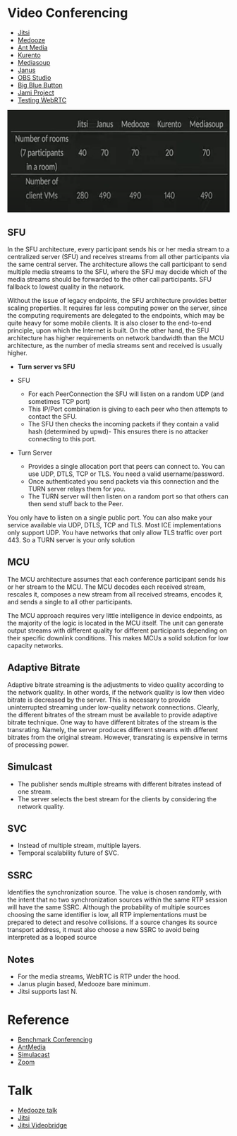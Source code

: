 # Video Conferencing

- [Jitsi](https://github.com/jitsi/jitsi-meet)
- [Medooze](https://github.com/medooze/media-server)
- [Ant Media](https://github.com/ant-media/Ant-Media-Server)
- [Kurento](https://github.com/Kurento/kurento-media-server)
- [Mediasoup](https://github.com/versatica/mediasoup)
- [Janus](https://github.com/meetecho/janus-gateway)
- [OBS Studio](https://github.com/obsproject/obs-studio)
- [Big Blue Button](https://github.com/bigbluebutton/bigbluebutton)
- [Jami Project](https://git.jami.net/savoirfairelinux/ring-project)
- [Testing WebRTC](https://github.com/webrtc/KITE)

![](./screen/benchmark.png)

## SFU
In the SFU architecture, every participant sends his or her media stream to a centralized server (SFU) and receives streams from all other participants via the same central server. The architecture allows the call participant to send multiple media streams to the SFU, where the SFU may decide which of the media streams should be forwarded to the other call participants. SFU fallback to lowest quality in the network.

Without the issue of legacy endpoints, the SFU architecture provides better scaling properties. It requires far less computing power on the server, since the computing requirements are delegated to the endpoints, which may be quite heavy for some mobile clients. It is also closer to the end-to-end principle, upon which the Internet is built. On the other hand, the SFU architecture has higher requirements on network bandwidth than the MCU architecture, as the number of media streams sent and received is usually higher.

- **Turn server vs SFU**

- SFU
    - For each PeerConnection the SFU will listen on a random UDP (and sometimes TCP port)
    - This IP/Port combination is giving to each peer who then attempts to contact the SFU.
    - The SFU then checks the incoming packets if they contain a valid hash (determined by upwd)- This ensures there is no attacker connecting to this port.

- Turn Server
    - Provides a single allocation port that peers can connect to. You can use UDP, DTLS, TCP or TLS. You need a valid username/password.
    - Once authenticated you send packets via this connection and the TURN server relays them for you.
    - The TURN server will then listen on a random port so that others can then send stuff back to the Peer.

You only have to listen on a single public port.
You can also make your service available via UDP, DTLS, TCP and TLS. Most ICE implementations only support UDP.
You have networks that only allow TLS traffic over port 443. So a TURN server is your only solution 
 
## MCU
The MCU architecture assumes that each conference participant sends his or her stream to the MCU. The MCU decodes each received stream, rescales it, composes a new stream from all received streams, encodes it, and sends a single to all other participants.


The MCU approach requires very little intelligence in device endpoints, as the majority of the logic is located in the MCU itself. The unit can generate output streams with different quality for different participants depending on their specific downlink conditions. This makes MCUs a solid solution for low capacity networks.

## Adaptive Bitrate
Adaptive bitrate streaming is the adjustments to video quality according to the network quality. In other words, if the network quality is low then video bitrate is decreased by the server. This is necessary to provide uninterrupted streaming under low-quality network connections. Clearly, the different bitrates of the stream must be available to provide adaptive bitrate technique. One way to have different bitrates of the stream is the transrating. Namely, the server produces different streams with different bitrates from the original stream. However, transrating is expensive in terms of processing power.

## Simulcast
- The publisher sends multiple streams with different bitrates instead of one stream. 
- The server selects the best stream for the clients by considering the network quality.

## SVC
- Instead of multiple stream, multiple layers.
- Temporal scalability future of SVC.

## SSRC
Identifies the synchronization source. The value is chosen randomly, with the intent that no two synchronization sources within the same RTP session will have the same SSRC. Although the probability of multiple sources choosing the same identifier is low, all RTP implementations must be prepared to detect and resolve collisions. If a source changes its source transport address, it must also choose a new SSRC to avoid being interpreted as a looped source

## Notes
- For the media streams, WebRTC is RTP under the hood.
- Janus plugin based, Medooze bare minimum.
- Jitsi supports last N.

# Reference
- [Benchmark Conferencing](https://www.youtube.com/watch?v=wrp73yYE8Ck)
- [AntMedia](https://antmedia.io/webrtc-servers)
- [Simulacast](https://voximplant.com/blog/an-introduction-to-selective-forwarding-units)
- [Zoom](https://github.com/zoom/zoom-e2e-whitepaper/blob/master/zoom_e2e.pdf)

# Talk
- [Medooze talk](https://www.youtube.com/watch?v=u8ymYTdA0ko&ab_channel=CommCon)
- [Jitsi](https://www.youtube.com/watch?v=27KW7HaPai8)
- [Jitsi Videobridge](https://www.youtube.com/watch?v=wwhT_Y0ex0A)